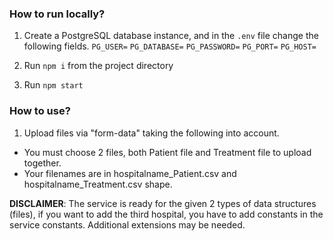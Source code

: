 ### How to run locally?
1. Create a PostgreSQL database instance, and in the `.env` file change the following fields. `PG_USER=`
                                                                                         `PG_DATABASE=`
                                                                                         `PG_PASSWORD=`
                                                                                         `PG_PORT=`
                                                                                         `PG_HOST=`

2. Run `npm i` from the project directory
3. Run `npm start`

### How to use?

1. Upload files via "form-data" taking the following into account.
* You must choose 2 files, both Patient file and Treatment file to upload together.
* Your filenames are in hospitalname_Patient.csv and hospitalname_Treatment.csv shape.

**DISCLAIMER**: The service is ready for the given 2 types of data structures (files), if you want to add the third hospital, you have to add constants in the service constants. Additional extensions may be needed.   

